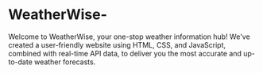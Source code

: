 # WeatherWise-
Welcome to WeatherWise, your one-stop weather information hub! We've created a user-friendly website using HTML, CSS, and JavaScript, combined with real-time API data, to deliver you the most accurate and up-to-date weather forecasts.
